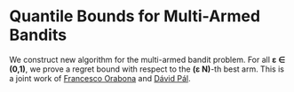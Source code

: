 Quantile Bounds for Multi-Armed Bandits
=======================================

We construct new algorithm for the multi-armed bandit problem.  For all
<b>&epsilon; &isin; (0,1)</b>, we prove a regret bound with respect to the
<b>(&epsilon; N)</b>-th best arm. This is a joint work of [Francesco
Orabona](http://francesco.orabona.com/) and [Dávid
Pál](http://david.palenica.com/).
